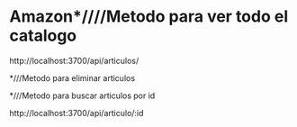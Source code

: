 # Amazon*////Metodo para ver todo el catalogo

http://localhost:3700/api/articulos/

*///Metodo para eliminar articulos

*///Metodo para buscar articulos por id

http://localhost:3700/api/articulo/:id
